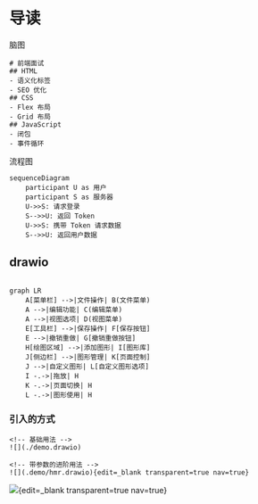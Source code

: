 # 导读

脑图

```markmap
# 前端面试
## HTML
- 语义化标签
- SEO 优化
## CSS
- Flex 布局
- Grid 布局
## JavaScript
- 闭包
- 事件循环
```


流程图

```mermaid
sequenceDiagram
    participant U as 用户
    participant S as 服务器
    U->>S: 请求登录
    S-->>U: 返回 Token
    U->>S: 携带 Token 请求数据
    S-->>U: 返回用户数据
```

## drawio

```mermaid

graph LR
    A[菜单栏] -->|文件操作| B(文件菜单)
    A -->|编辑功能| C(编辑菜单)
    A -->|视图选项| D(视图菜单)
    E[工具栏] -->|保存操作| F[保存按钮]
    E -->|撤销重做| G[撤销重做按钮]
    H[绘图区域] -->|添加图形| I[图形库]
    J[侧边栏] -->|图形管理| K[页面控制]
    J -->|自定义图形| L[自定义图形选项]
    I -.->|拖放| H
    K -.->|页面切换| H
    L -.->|图形使用| H

```

### 引入的方式

```
<!-- 基础用法 -->
![](./demo.drawio)

<!-- 带参数的进阶用法 -->
![](.demo/hmr.drawio){edit=_blank transparent=true nav=true}

```

![](./demo.drawio){edit=_blank transparent=true nav=true}